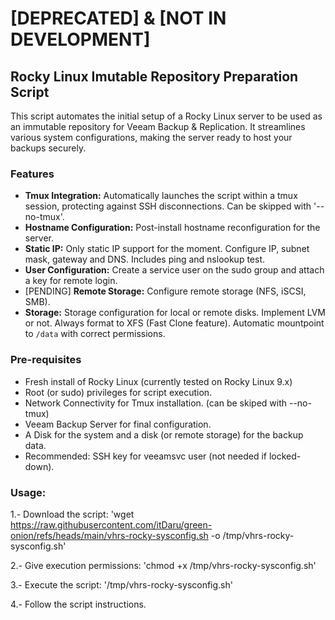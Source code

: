 # [DEPRECATED] & [NOT IN DEVELOPMENT]


## Rocky Linux Imutable Repository Preparation Script

This script automates the initial setup of a Rocky Linux server to be used as an immutable repository for Veeam Backup & Replication. It streamlines various system configurations, making the server ready to host your backups securely.

### Features

- **Tmux Integration:** Automatically launches the script within a tmux session, protecting against SSH disconnections. Can be skipped with '--no-tmux'.
- **Hostname Configuration:** Post-install hostname reconfiguration for the server.
- **Static IP:** Only static IP support for the moment. Configure IP, subnet mask, gateway and DNS. Includes ping and nslookup test.
- **User Configuration:** Create a service user on the sudo group and attach a key for remote login.
- [PENDING] **Remote Storage:** Configure remote storage (NFS, iSCSI, SMB).
- **Storage:** Storage configuration for local or remote disks. Implement LVM or not. Always format to XFS (Fast Clone feature). Automatic mountpoint to `/data` with correct permissions.

### Pre-requisites

- Fresh install of Rocky Linux (currently tested on Rocky Linux 9.x)
- Root (or sudo) privileges for script execution.
- Network Connectivity for Tmux installation. (can be skiped with --no-tmux)
- Veeam Backup Server for final configuration.
- A Disk for the system and a disk (or remote storage) for the backup data.
- Recommended: SSH key for veeamsvc user (not needed if locked-down).

### Usage:

1.- Download the script:
'wget https://raw.githubusercontent.com/itDaru/green-onion/refs/heads/main/vhrs-rocky-sysconfig.sh -o /tmp/vhrs-rocky-sysconfig.sh'

2.- Give execution permissions:
'chmod +x /tmp/vhrs-rocky-sysconfig.sh'

3.- Execute the script:
'/tmp/vhrs-rocky-sysconfig.sh'

4.- Follow the script instructions.
